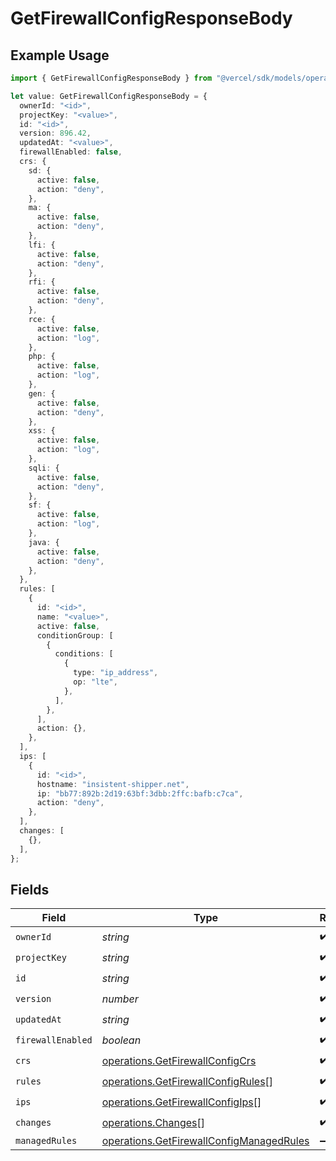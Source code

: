 # GetFirewallConfigResponseBody

## Example Usage

```typescript
import { GetFirewallConfigResponseBody } from "@vercel/sdk/models/operations/getfirewallconfig.js";

let value: GetFirewallConfigResponseBody = {
  ownerId: "<id>",
  projectKey: "<value>",
  id: "<id>",
  version: 896.42,
  updatedAt: "<value>",
  firewallEnabled: false,
  crs: {
    sd: {
      active: false,
      action: "deny",
    },
    ma: {
      active: false,
      action: "deny",
    },
    lfi: {
      active: false,
      action: "deny",
    },
    rfi: {
      active: false,
      action: "deny",
    },
    rce: {
      active: false,
      action: "log",
    },
    php: {
      active: false,
      action: "log",
    },
    gen: {
      active: false,
      action: "deny",
    },
    xss: {
      active: false,
      action: "log",
    },
    sqli: {
      active: false,
      action: "deny",
    },
    sf: {
      active: false,
      action: "log",
    },
    java: {
      active: false,
      action: "deny",
    },
  },
  rules: [
    {
      id: "<id>",
      name: "<value>",
      active: false,
      conditionGroup: [
        {
          conditions: [
            {
              type: "ip_address",
              op: "lte",
            },
          ],
        },
      ],
      action: {},
    },
  ],
  ips: [
    {
      id: "<id>",
      hostname: "insistent-shipper.net",
      ip: "bb77:892b:2d19:63bf:3dbb:2ffc:bafb:c7ca",
      action: "deny",
    },
  ],
  changes: [
    {},
  ],
};
```

## Fields

| Field                                                                                                | Type                                                                                                 | Required                                                                                             | Description                                                                                          |
| ---------------------------------------------------------------------------------------------------- | ---------------------------------------------------------------------------------------------------- | ---------------------------------------------------------------------------------------------------- | ---------------------------------------------------------------------------------------------------- |
| `ownerId`                                                                                            | *string*                                                                                             | :heavy_check_mark:                                                                                   | N/A                                                                                                  |
| `projectKey`                                                                                         | *string*                                                                                             | :heavy_check_mark:                                                                                   | N/A                                                                                                  |
| `id`                                                                                                 | *string*                                                                                             | :heavy_check_mark:                                                                                   | N/A                                                                                                  |
| `version`                                                                                            | *number*                                                                                             | :heavy_check_mark:                                                                                   | N/A                                                                                                  |
| `updatedAt`                                                                                          | *string*                                                                                             | :heavy_check_mark:                                                                                   | N/A                                                                                                  |
| `firewallEnabled`                                                                                    | *boolean*                                                                                            | :heavy_check_mark:                                                                                   | N/A                                                                                                  |
| `crs`                                                                                                | [operations.GetFirewallConfigCrs](../../models/operations/getfirewallconfigcrs.md)                   | :heavy_check_mark:                                                                                   | N/A                                                                                                  |
| `rules`                                                                                              | [operations.GetFirewallConfigRules](../../models/operations/getfirewallconfigrules.md)[]             | :heavy_check_mark:                                                                                   | N/A                                                                                                  |
| `ips`                                                                                                | [operations.GetFirewallConfigIps](../../models/operations/getfirewallconfigips.md)[]                 | :heavy_check_mark:                                                                                   | N/A                                                                                                  |
| `changes`                                                                                            | [operations.Changes](../../models/operations/changes.md)[]                                           | :heavy_check_mark:                                                                                   | N/A                                                                                                  |
| `managedRules`                                                                                       | [operations.GetFirewallConfigManagedRules](../../models/operations/getfirewallconfigmanagedrules.md) | :heavy_minus_sign:                                                                                   | N/A                                                                                                  |
